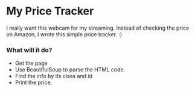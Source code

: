 My Price Tracker
================
I really want this webcam for my streaming. Instead of checking the price on Amazon, I wrote this simple price tracker. :)

### What will it do?
* Get the page
* Use BeautifulSoup to parse the HTML code.
* Find the info by its class and id
* Print the price.
